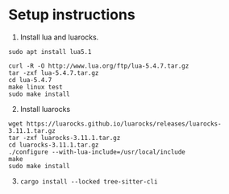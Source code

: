 # Setup instructions
1. Install lua and luarocks.
```
sudo apt install lua5.1

curl -R -O http://www.lua.org/ftp/lua-5.4.7.tar.gz
tar -zxf lua-5.4.7.tar.gz
cd lua-5.4.7
make linux test
sudo make install
```
2. Install luarocks
```
wget https://luarocks.github.io/luarocks/releases/luarocks-3.11.1.tar.gz
tar -zxf luarocks-3.11.1.tar.gz
cd luarocks-3.11.1.tar.gz
./configure --with-lua-include=/usr/local/include
make
sudo make install
```
3. `cargo install --locked tree-sitter-cli`
